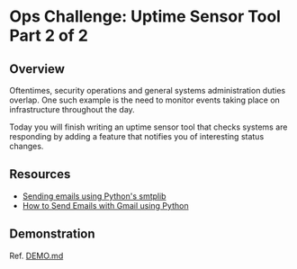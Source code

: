 # Ops Challenge: Uptime Sensor Tool Part 2 of 2

## Overview

Oftentimes, security operations and general systems administration duties overlap. One such example is the need to monitor events taking place on infrastructure throughout the day. 

Today you will finish writing an uptime sensor tool that checks systems are responding by adding a feature that notifies you of interesting status changes.

## Resources

- [Sending emails using Python's smtplib](https://docs.python.org/3/library/email.examples.html)
- [How to Send Emails with Gmail using Python](https://stackabuse.com/how-to-send-emails-with-gmail-using-python/)

## Demonstration

Ref. [DEMO.md](DEMO.md)
